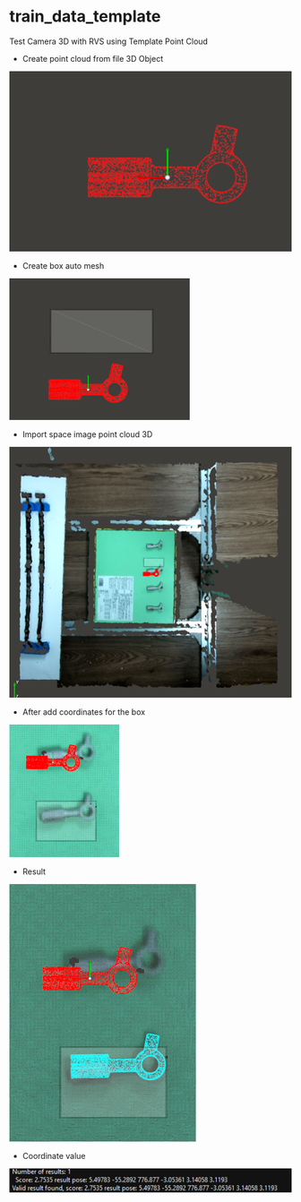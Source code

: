# train_data_template
 Test Camera 3D with RVS using Template Point Cloud

- Create point cloud from file 3D Object

![Alt text](image.png)

- Create box auto mesh

![Alt text](image-1.png)

- Import space image point cloud 3D 

![Alt text](image-2.png)

- After add coordinates for the box

![Alt text](image-4.png)

- Result

![Alt text](image-3.png)

- Coordinate value

![Alt text](image-5.png)